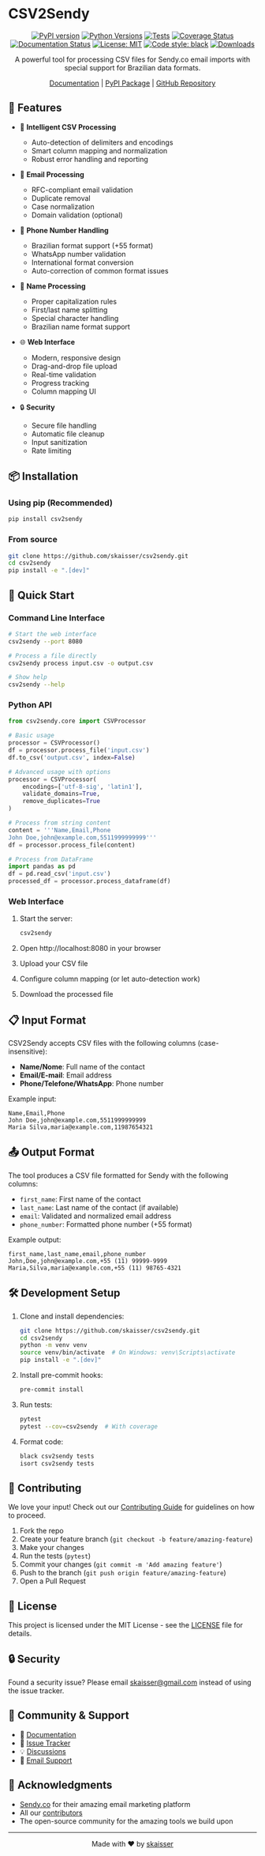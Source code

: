 # CSV2Sendy

<div align="center">

[![PyPI version](https://badge.fury.io/py/csv2sendy.svg)](https://badge.fury.io/py/csv2sendy)
[![Python Versions](https://img.shields.io/pypi/pyversions/csv2sendy.svg)](https://pypi.org/project/csv2sendy/)
[![Tests](https://github.com/skaisser/csv2sendy/actions/workflows/tests.yml/badge.svg)](https://github.com/skaisser/csv2sendy/actions/workflows/tests.yml)
[![Coverage Status](https://coveralls.io/repos/github/skaisser/csv2sendy/badge.svg?branch=main)](https://coveralls.io/github/skaisser/csv2sendy?branch=main)
[![Documentation Status](https://readthedocs.org/projects/csv2sendy/badge/?version=latest)](https://csv2sendy.readthedocs.io/en/latest/?badge=latest)
[![License: MIT](https://img.shields.io/badge/License-MIT-yellow.svg)](https://opensource.org/licenses/MIT)
[![Code style: black](https://img.shields.io/badge/code%20style-black-000000.svg)](https://github.com/psf/black)
[![Downloads](https://pepy.tech/badge/csv2sendy)](https://pepy.tech/project/csv2sendy)

A powerful tool for processing CSV files for Sendy.co email imports with special support for Brazilian data formats.

[Documentation](https://csv2sendy.readthedocs.io) |
[PyPI Package](https://pypi.org/project/csv2sendy/) |
[GitHub Repository](https://github.com/skaisser/csv2sendy)

</div>

## 🌟 Features

- 🔄 **Intelligent CSV Processing**
  - Auto-detection of delimiters and encodings
  - Smart column mapping and normalization
  - Robust error handling and reporting

- 📧 **Email Processing**
  - RFC-compliant email validation
  - Duplicate removal
  - Case normalization
  - Domain validation (optional)

- 📱 **Phone Number Handling**
  - Brazilian format support (+55 format)
  - WhatsApp number validation
  - International format conversion
  - Auto-correction of common format issues

- 👤 **Name Processing**
  - Proper capitalization rules
  - First/last name splitting
  - Special character handling
  - Brazilian name format support

- 🌐 **Web Interface**
  - Modern, responsive design
  - Drag-and-drop file upload
  - Real-time validation
  - Progress tracking
  - Column mapping UI

- 🔒 **Security**
  - Secure file handling
  - Automatic file cleanup
  - Input sanitization
  - Rate limiting

## 📦 Installation

### Using pip (Recommended)

```bash
pip install csv2sendy
```

### From source

```bash
git clone https://github.com/skaisser/csv2sendy.git
cd csv2sendy
pip install -e ".[dev]"
```

## 🚀 Quick Start

### Command Line Interface

```bash
# Start the web interface
csv2sendy --port 8080

# Process a file directly
csv2sendy process input.csv -o output.csv

# Show help
csv2sendy --help
```

### Python API

```python
from csv2sendy.core import CSVProcessor

# Basic usage
processor = CSVProcessor()
df = processor.process_file('input.csv')
df.to_csv('output.csv', index=False)

# Advanced usage with options
processor = CSVProcessor(
    encodings=['utf-8-sig', 'latin1'],
    validate_domains=True,
    remove_duplicates=True
)

# Process from string content
content = '''Name,Email,Phone
John Doe,john@example.com,5511999999999'''
df = processor.process_file(content)

# Process from DataFrame
import pandas as pd
df = pd.read_csv('input.csv')
processed_df = processor.process_dataframe(df)
```

### Web Interface

1. Start the server:
   ```bash
   csv2sendy
   ```

2. Open http://localhost:8080 in your browser
3. Upload your CSV file
4. Configure column mapping (or let auto-detection work)
5. Download the processed file

## 📋 Input Format

CSV2Sendy accepts CSV files with the following columns (case-insensitive):

- **Name/Nome**: Full name of the contact
- **Email/E-mail**: Email address
- **Phone/Telefone/WhatsApp**: Phone number

Example input:
```csv
Name,Email,Phone
John Doe,john@example.com,5511999999999
Maria Silva,maria@example.com,11987654321
```

## 📤 Output Format

The tool produces a CSV file formatted for Sendy with the following columns:

- `first_name`: First name of the contact
- `last_name`: Last name of the contact (if available)
- `email`: Validated and normalized email address
- `phone_number`: Formatted phone number (+55 format)

Example output:
```csv
first_name,last_name,email,phone_number
John,Doe,john@example.com,+55 (11) 99999-9999
Maria,Silva,maria@example.com,+55 (11) 98765-4321
```

## 🛠️ Development Setup

1. Clone and install dependencies:
   ```bash
   git clone https://github.com/skaisser/csv2sendy.git
   cd csv2sendy
   python -m venv venv
   source venv/bin/activate  # On Windows: venv\Scripts\activate
   pip install -e ".[dev]"
   ```

2. Install pre-commit hooks:
   ```bash
   pre-commit install
   ```

3. Run tests:
   ```bash
   pytest
   pytest --cov=csv2sendy  # With coverage
   ```

4. Format code:
   ```bash
   black csv2sendy tests
   isort csv2sendy tests
   ```

## 🤝 Contributing

We love your input! Check out our [Contributing Guide](CONTRIBUTING.md) for guidelines on how to proceed.

1. Fork the repo
2. Create your feature branch (`git checkout -b feature/amazing-feature`)
3. Make your changes
4. Run the tests (`pytest`)
5. Commit your changes (`git commit -m 'Add amazing feature'`)
6. Push to the branch (`git push origin feature/amazing-feature`)
7. Open a Pull Request

## 📜 License

This project is licensed under the MIT License - see the [LICENSE](LICENSE) file for details.

## 🔒 Security

Found a security issue? Please email skaisser@gmail.com instead of using the issue tracker.

## 💬 Community & Support

- 📖 [Documentation](https://csv2sendy.readthedocs.io)
- 🐛 [Issue Tracker](https://github.com/skaisser/csv2sendy/issues)
- 💡 [Discussions](https://github.com/skaisser/csv2sendy/discussions)
- 📧 [Email Support](mailto:skaisser@gmail.com)

## 🙏 Acknowledgments

- [Sendy.co](https://sendy.co) for their amazing email marketing platform
- All our [contributors](https://github.com/skaisser/csv2sendy/graphs/contributors)
- The open-source community for the amazing tools we build upon

---

<div align="center">
Made with ❤️ by <a href="https://github.com/skaisser">skaisser</a>
</div>

